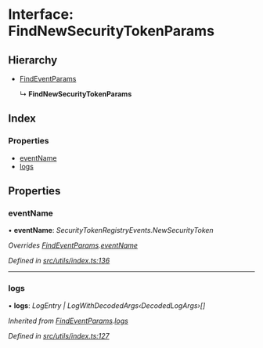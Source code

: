 # Interface: FindNewSecurityTokenParams

## Hierarchy

* [FindEventParams](_utils_index_.findeventparams.md)

  ↳ **FindNewSecurityTokenParams**

## Index

### Properties

* [eventName](_utils_index_.findnewsecuritytokenparams.md#eventname)
* [logs](_utils_index_.findnewsecuritytokenparams.md#logs)

## Properties

###  eventName

• **eventName**: *SecurityTokenRegistryEvents.NewSecurityToken*

*Overrides [FindEventParams](_utils_index_.findeventparams.md).[eventName](_utils_index_.findeventparams.md#eventname)*

*Defined in [src/utils/index.ts:136](https://github.com/PolymathNetwork/polymath-sdk/blob/45453ad/src/utils/index.ts#L136)*

___

###  logs

• **logs**: *LogEntry | LogWithDecodedArgs‹DecodedLogArgs›[]*

*Inherited from [FindEventParams](_utils_index_.findeventparams.md).[logs](_utils_index_.findeventparams.md#logs)*

*Defined in [src/utils/index.ts:127](https://github.com/PolymathNetwork/polymath-sdk/blob/45453ad/src/utils/index.ts#L127)*
